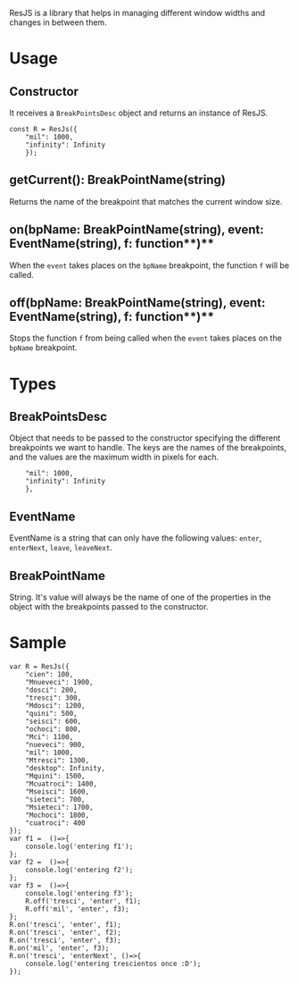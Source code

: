 ResJS is a library that helps in managing different window widths and changes in between them.

# **Usage**

## **Constructor**
It receives a `BreakPointsDesc` object and returns an instance of ResJS.
```
const R = ResJs({
    "mil": 1000, 
    "infinity": Infinity
    });
```

## **getCurrent()**: BreakPointName(string)
Returns the name of the breakpoint that matches the current window size.

## **on(bpName**: BreakPointName(string), **event**: EventName(string), **f**: function**)**
When the `event` takes places on the `bpName` breakpoint, the function `f` will be called.

## **off(bpName**: BreakPointName(string), **event**: EventName(string), **f**: function**)**
Stops the function `f` from being called when the `event` takes places on the `bpName` breakpoint.

# **Types**

## BreakPointsDesc
Object that needs to be passed to the constructor specifying the different breakpoints we want to handle.
The keys are the names of the breakpoints, and the values are the maximum width in pixels for each. 
```{
    "mil": 1000, 
    "infinity": Infinity
    }, 
```

## EventName
EventName is a string that can only have the following values: `enter`, `enterNext`, `leave`, `leaveNext`.

## BreakPointName
String. It's value will always be the name of one of the properties in the object with the breakpoints passed to the constructor.

# **Sample**
```
var R = ResJs({
    "cien": 100, 
    "Mnueveci": 1900, 
    "dosci": 200, 
    "tresci": 300, 
    "Mdosci": 1200, 
    "quini": 500, 
    "seisci": 600, 
    "ochoci": 800, 
    "Mci": 1100, 
    "nueveci": 900, 
    "mil": 1000, 
    "Mtresci": 1300, 
    "desktop": Infinity,
    "Mquini": 1500, 
    "Mcuatroci": 1400, 
    "Mseisci": 1600, 
    "sieteci": 700, 
    "Msieteci": 1700, 
    "Mochoci": 1800, 
    "cuatroci": 400 
});
var f1 =  ()=>{
    console.log('entering f1');
};
var f2 =  ()=>{
    console.log('entering f2');
};
var f3 =  ()=>{
    console.log('entering f3');
    R.off('tresci', 'enter', f1);    
    R.off('mil', 'enter', f3);
};
R.on('tresci', 'enter', f1);
R.on('tresci', 'enter', f2);
R.on('tresci', 'enter', f3);
R.on('mil', 'enter', f3);
R.on('tresci', 'enterNext', ()=>{
    console.log('entering trescientos once :D');
});

```